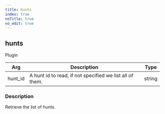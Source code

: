 ```yaml
---
title: hunts
index: true
noTitle: true
no_edit: true
---
```




<div class="vql_item"></div>


## hunts
<span class='vql_type pull-right page-header'>Plugin</span>



<div class="vqlargs"></div>

Arg | Description | Type
----|-------------|-----
hunt_id|A hunt id to read, if not specified we list all of them.|string

### Description

Retrieve the list of hunts.


